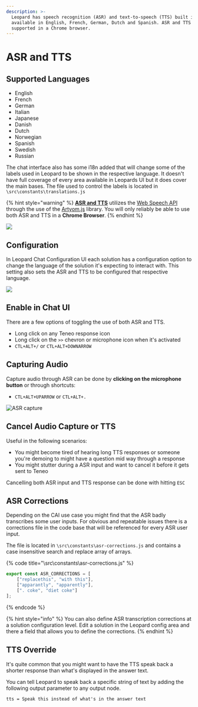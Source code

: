 ```yaml
---
description: >-
  Leopard has speech recognition (ASR) and text-to-speech (TTS) built in and is
  available in English, French, German, Dutch and Spanish. ASR and TTS is fully
  supported in a Chrome browser.
---
```


# ASR and TTS

## Supported Languages

* English
* French
* German
* Italian
* Japanese
* Danish
* Dutch
* Norwegian 
* Spanish
* Swedish
* Russian

The chat interface also has some i18n added that will change some of the labels used in Leopard to be shown in the respective language. It doesn't have full coverage of every area available in Leopards UI but it does cover the main bases.  The file used to control the labels is located in `\src\constants\translations.js`

{% hint style="warning" %}
[**ASR and TTS**](asr-and-tts.md) utilizes the [Web Speech API](https://developer.mozilla.org/en-US/docs/Web/API/Web_Speech_API) through the use of the [Artyom.js](https://sdkcarlos.github.io/sites/artyom.html) library.  You will only reliably be able to use both ASR and TTS in a **Chrome Browser**.
{% endhint %}

![](../.gitbook/assets/french.jpg)

## Configuration

In Leopard Chat Configuration UI each solution has a configuration option to change the language of the solution it's expecting to interact with. This setting also sets the ASR and TTS to be configured that respective language.

![](../.gitbook/assets/locale.png)

## Enable in Chat UI

 There are a few options of toggling the use of both ASR and TTS. 

* Long click on any Teneo response icon 
* Long click on the `>>` chevron or microphone icon when it's activated
* `CTL+ALT+/` or `CTL+ALT+DOWNARROW`

## Capturing Audio

 Capture audio through ASR can be done by **clicking on the microphone button** or through shortcuts:

* `CTL+ALT+UPARROW` or `CTL+ALT+.`

![ASR capture](../.gitbook/assets/asr.jpg)

## Cancel Audio Capture or TTS

Useful in the following scenarios: 

* You might become tired of hearing long TTS responses or someone you're demoing to might have a question mid way through a response
* You might stutter during a ASR input and want to cancel it before it gets sent to Teneo

Cancelling both ASR input and TTS response can be done with hitting `ESC`

## ASR Corrections

Depending on the CAI use case you might find that the ASR badly transcribes some user inputs. For obvious and repeatable issues there is a corrections file in the code base that will be referenced for every ASR user input.

The file is located in  `\src\constants\asr-corrections.js` and contains a case insensitive search and replace array of arrays.

{% code title="\\src\\constants\\asr-corrections.js" %}
```javascript
export const ASR_CORRECTIONS = [
    ["replacethis", "with this"], 
    ["apparantly", "apparently"],
    [". coke", "diet coke"]
];
```
{% endcode %}

{% hint style="info" %}
You can also define ASR transcription corrections at a solution configuration level. Edit a solution in the Leopard config area and there a field that allows you to define the corrections.
{% endhint %}

## TTS Override

It's quite common that you might want to have the TTS speak back a shorter response than what's displayed in the answer text. 

You can tell Leopard to speak back a specific string of text by adding the following output parameter to any output node.

```text
tts = Speak this instead of what's in the answer text
```




